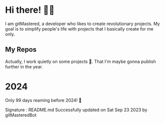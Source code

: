 
# Hi there! 🙋‍♂️
I am gitMastered, a developer who likes to create revolutionary projects.
My goal is to simplify people's life with projects that I basically create for me only.

## My Repos
Actually, I work quietly on some projects 👀. That I'm maybe gonna publish further in the year.

# 2024
Only 99 days reaming before 2024! 🙌

Signature : README.md Successfully updated on Sat Sep 23 2023 by gitMasteredBot

